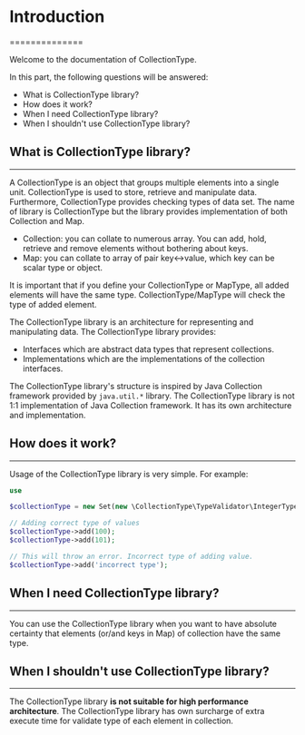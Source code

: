 # Introduction
==============

Welcome to the documentation of CollectionType.

In this part, the following questions will be answered:

* What is CollectionType library?
* How does it work?
* When I need CollectionType library?
* When I shouldn't use CollectionType library?

## What is CollectionType library?
----------------------------------

A CollectionType is an object that groups multiple elements into a single unit. CollectionType is used to store, retrieve and manipulate data. Furthermore, CollectionType provides checking types of data set.
The name of library is CollectionType but the library provides implementation of both Collection and Map.

* Collection: you can collate to numerous array. You can add, hold, retrieve and remove elements without bothering about keys.
* Map: you can collate to array of pair key<->value, which key can be scalar type or object.
 
It is important that if you define your CollectionType or MapType, all added elements will have the same type. CollectionType/MapType will check the type of added element. 

The CollectionType library is an architecture for representing and manipulating data. The CollectionType library provides:

* Interfaces which are abstract data types that represent collections.
* Implementations which are the implementations of the collection interfaces.

The CollectionType library's structure is inspired by Java Collection framework provided by `java.util.*` library. The CollectionType library is not 1:1 implementation of Java Collection framework. It has its own architecture and implementation.

## How does it work?
--------------------

Usage of the CollectionType library is very simple. For example:

```php
use

$collectionType = new Set(new \CollectionType\TypeValidator\IntegerTypeValidator());

// Adding correct type of values
$collectionType->add(100);
$collectionType->add(101);

// This will throw an error. Incorrect type of adding value.
$collectionType->add('incorrect type');
```

## When I need CollectionType library?
--------------------------------------

You can use the CollectionType library when you want to have absolute certainty that elements (or/and keys in Map) of collection have the same type.

## When I shouldn't use CollectionType library?
-----------------------------------------------

The CollectionType library **is not suitable for high performance architecture**. The CollectionType library has own surcharge of extra execute time for validate type of each element in collection.  


